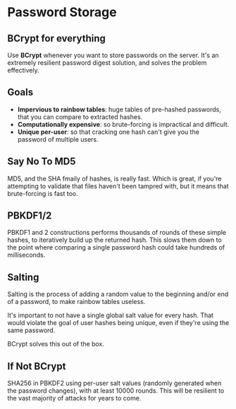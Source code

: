 # Password Storage

## BCrypt for everything

Use __BCrypt__ whenever you want to store passwords on the server. It's an extremely resilient password digest solution, and solves the problem effectively.

## Goals

* __Impervious to rainbow tables__: huge tables of pre-hashed passwords, that you can compare to extracted hashes.
* __Computationally expensive__: so brute-forcing is impractical and difficult.
* __Unique per-user__: so that cracking one hash can't give you the password of multiple users.

## Say No To MD5

MD5, and the SHA fmaily of hashes, is really fast. Which is great, if you're attempting to validate that files haven't been tampred with, but it means that brute-forcing is fast too.

## PBKDF1/2

PBKDF1 and 2 constructions performs thousands of rounds of these simple hashes, to iteratively build up the returned hash. This slows them down to the point where comparing a single password hash could take hundreds of milliseconds.

## Salting

Salting is the process of adding a random value to the beginning and/or end of a password, to make rainbow tables useless.

It's important to not have a single global salt value for every hash. That would violate the goal of user hashes being unique, even if they're using the same password.

BCrypt solves this out of the box.

## If Not BCrypt

SHA256 in PBKDF2 using per-user salt values (randomly generated when the password changes), with at least 10000 rounds. This will be resilient to the vast majority of attacks for years to come.

